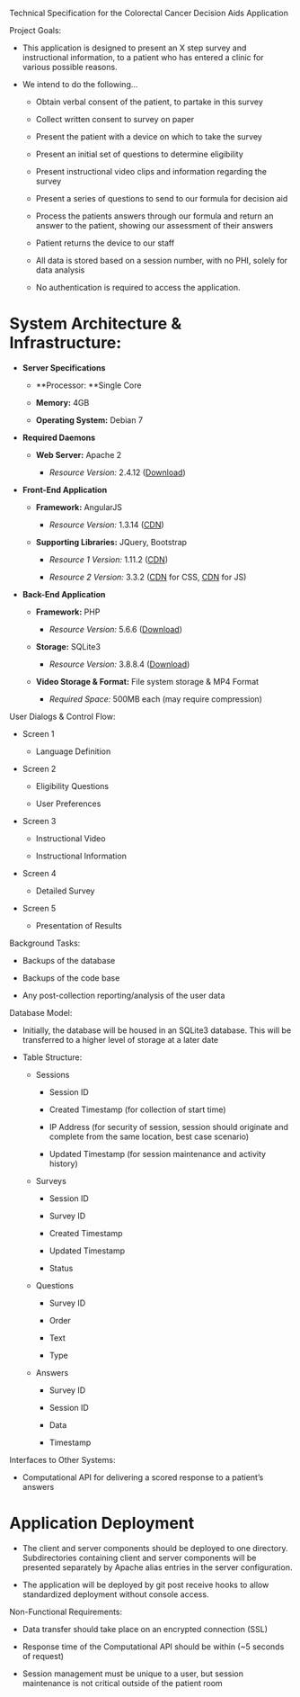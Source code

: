 Technical Specification for the Colorectal Cancer Decision Aids Application

Project Goals:

* This application is designed to present an X step survey and instructional information, to a patient who has entered a clinic for various possible reasons.

* We intend to do the following...

    * Obtain verbal consent of the patient, to partake in this survey

    * Collect written consent to survey on paper

    * Present the patient with a device on which to take the survey

    * Present an initial set of questions to determine eligibility

    * Present instructional video clips and information regarding the survey

    * Present a series of questions to send to our formula for decision aid

    * Process the patients answers through our formula and return an answer to the patient, showing our assessment of their answers

    * Patient returns the device to our staff

    * All data is stored based on a session number, with no PHI, solely for data analysis

    * No authentication is required to access the application. 

# System Architecture & Infrastructure:

* **Server Specifications**

    * **Processor: **Single Core

    * **Memory:** 4GB

    * **Operating System:** Debian 7

* **Required Daemons**

    * **Web Server:** Apache 2

        * *Resource Version:* 2.4.12 ([Download](http://httpd.apache.org/download.cgi))

* **Front-End Application**

    * **Framework:** AngularJS

        * *Resource Version:* 1.3.14 ([CDN](https://ajax.googleapis.com/ajax/libs/angularjs/1.3.14/angular.min.js))

    * **Supporting Libraries:** JQuery, Bootstrap

        * *Resource 1 Version:* 1.11.2 ([CDN](https://ajax.googleapis.com/ajax/libs/jquery/1.11.2/jquery.min.js))

        * *Resource 2 Version:* 3.3.2 ([CDN](https://maxcdn.bootstrapcdn.com/bootstrap/3.3.2/css/bootstrap.min.css) for CSS, [CDN](https://maxcdn.bootstrapcdn.com/bootstrap/3.3.2/js/bootstrap.min.js) for JS)

* **Back-End Application**

    * **Framework:** PHP

        * *Resource Version:* 5.6.6 ([Download](http://php.net/downloads.php#v5.6.6))

    * **Storage:** SQLite3

        * *Resource Version:* 3.8.8.4 ([Download](http://www.sqlite.org/download.html))

    * **Video Storage & Format:** File system storage & MP4 Format

        * *Required Space:* 500MB each (may require compression)

User Dialogs & Control Flow:

* Screen 1

    * Language Definition

* Screen 2

    * Eligibility Questions

    * User Preferences

* Screen 3

    * Instructional Video

    * Instructional Information

* Screen 4

    * Detailed Survey

* Screen 5

    * Presentation of Results

Background Tasks:

* Backups of the database

* Backups of the code base

* Any post-collection reporting/analysis of the user data

Database Model:

* Initially, the database will be housed in an SQLite3 database.  This will be transferred to a higher level of storage at a later date

* Table Structure:

    * Sessions

        * Session ID

        * Created Timestamp (for collection of start time)

        * IP Address (for security of session, session should originate and complete from the same location, best case scenario)

        * Updated Timestamp (for session maintenance and activity history)

    * Surveys

        * Session ID

        * Survey ID

        * Created Timestamp

        * Updated Timestamp

        * Status

    * Questions

        * Survey ID

        * Order

        * Text

        * Type

    * Answers

        * Survey ID

        * Session ID

        * Data

        * Timestamp

Interfaces to Other Systems:

* Computational API for delivering a scored response to a patient’s answers

# Application Deployment

* The client and server components should be deployed to one directory. Subdirectories containing client and server components will be presented separately by Apache alias entries in the server configuration.  

* The application will be deployed by git post receive hooks to allow standardized deployment without console access. 

Non-Functional Requirements:

* Data transfer should take place on an encrypted connection (SSL)

* Response time of the Computational API should be within (~5 seconds of request)

* Session management must be unique to a user, but session maintenance is not critical outside of the patient room

